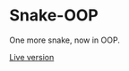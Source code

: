 # Snake-OOP

One more snake, now in OOP.

<a href="https://fairlytales.github.io/Snake-OOP">Live version</a>
